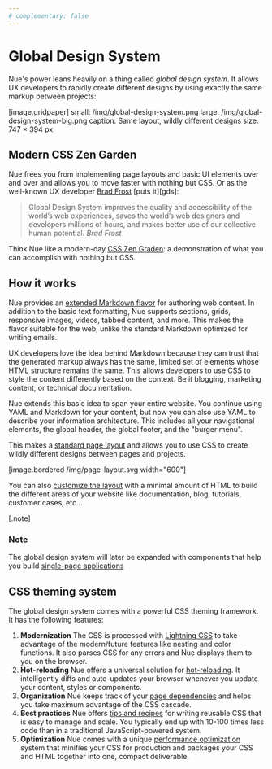 ```yaml
---
# complementary: false
---
```


# Global Design System

Nue's power leans heavily on a thing called *global design system*. It allows UX developers to rapidly create different designs by using exactly the same markup between projects:

[image.gridpaper]
  small: /img/global-design-system.png
  large: /img/global-design-system-big.png
  caption: Same layout, wildly different designs
  size: 747 × 394 px

## Modern CSS Zen Garden

Nue frees you from implementing page layouts and basic UI elements over and over and allows you to move faster with nothing but CSS. Or as the well-known UX developer [Brad Frost](//bradfrost.com/) [puts it][gds]:

> Global Design System improves the quality and accessibility of the world’s web experiences, saves the world’s web designers and developers millions of hours, and makes better use of our collective human potential. *Brad Frost*

Think Nue like a modern-day [CSS Zen Graden](//csszengarden.com/): a demonstration of what you can accomplish with nothing but CSS.

## How it works

Nue provides an [extended Markdown flavor](/docs/content.html) for authoring web content. In addition to the basic text formatting, Nue supports sections, grids, responsive images, videos, tabbed content, and more. This makes the flavor suitable for the web, unlike the standard Markdown optimized for writing emails.

UX developers love the idea behind Markdown because they can trust that the generated markup always has the same, limited set of elements whose HTML structure remains the same. This allows developers to use CSS to style the content differently based on the context. Be it blogging, marketing content, or technical documentation.

Nue extends this basic idea to span your entire website. You continue using YAML and Markdown for your content, but now you can also use YAML to describe your information architecture. This includes all your navigational elements, the global header, the global footer, and the "burger menu".

This makes a [standard page layout](page-layout.html) and allows you to use CSS to create wildly different designs between pages and projects.

[image.bordered /img/page-layout.svg width="600"]

You can also [customize the layout](custom-layouts.html) with a minimal amount of HTML to build the different areas of your website like documentation, blog, tutorials, customer cases, etc...

[.note]
  ### Note

  The global design system will later be expanded with components that help you build [single-page applications](single-page-applications.html)

## CSS theming system

The global design system comes with a powerful CSS theming framework. It has the following features:

1. **Modernization** The CSS is processed with [Lightning CSS](//lightningcss.dev/) to take advantage of the modern/future features like nesting and color functions. It also parses CSS for any errors and Nue displays them to you on the browser.
2. **Hot-reloading** Nue offers a universal solution for [hot-reloading](hot-reloading.html). It intelligently diffs and auto-updates your browser whenever you update your content, styles or components.
3. **Organization** Nue keeps track of your [page dependencies](project-structure.html#page-dependencies) and helps you take maximum advantage of the CSS cascade.
4. **Best practices** Nue offers [tips and recipes](css-best-practices.html) for writing reusable CSS that is easy to manage and scale. You typically end up with 10-100 times less code than in a traditional JavaScript-powered system.
5. **Optimization** Nue comes with a unique [performance optimization](performance-optimization.html) system that minifies your CSS for production and packages your CSS and HTML together into one, compact deliverable.
